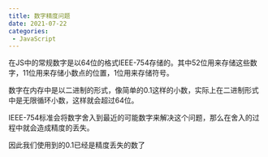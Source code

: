 ```yaml
---
title: 数字精度问题
date: 2021-07-22
categories: 
 - JavaScript
---
```


在JS中的常规数字是以64位的格式IEEE-754存储的。其中52位用来存储这些数字，11位用来存储小数点的位置，1位用来存储符号。

数字在内存中是以二进制的形式，像简单的0.1这样的小数，实际上在二进制形式中是无限循环小数，这样就会超过64位。

IEEE-754标准会将数字舍入到最近的可能数字来解决这个问题，那么在舍入的过程中就会造成精度的丢失。

因此我们使用到的0.1已经是精度丢失的数了